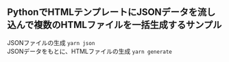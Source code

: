 ## PythonでHTMLテンプレートにJSONデータを流し込んで複数のHTMLファイルを一括生成するサンプル  

JSONファイルの生成 `yarn json`  
JSONデータをもとに、HTMLファイルの生成 `yarn generate`  